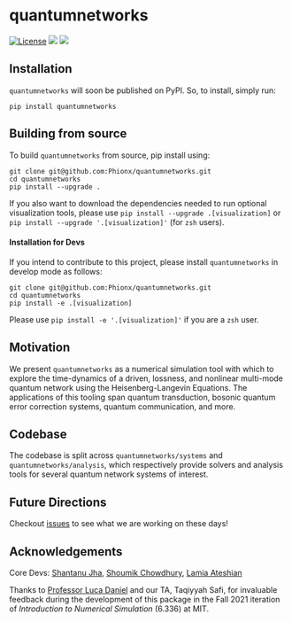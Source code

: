 # quantumnetworks

[![License](https://img.shields.io/github/license/Phionx/quantumnetworks.svg?style=popout-square)](https://opensource.org/licenses/MIT)
[![](https://img.shields.io/github/release/Phionx/quantumnetworks.svg?style=popout-square)](https://github.com/Phionx/quantumnetworks/releases)
[![](https://img.shields.io/pypi/dm/quantumnetworks.svg?style=popout-square)](https://pypi.org/project/quantumnetworks/)
## Installation

`quantumnetworks` will soon be published on PyPI. So, to install, simply run:

```
pip install quantumnetworks
```


## Building from source

To build `quantumnetworks` from source, pip install using:
```
git clone git@github.com:Phionx/quantumnetworks.git
cd quantumnetworks
pip install --upgrade .
```

If you also want to download the dependencies needed to run optional visualization tools, please use `pip install --upgrade .[visualization]` or `pip install --upgrade '.[visualization]'` (for `zsh` users).


#### Installation for Devs

If you intend to contribute to this project, please install `quantumnetworks` in develop mode as follows:
```
git clone git@github.com:Phionx/quantumnetworks.git
cd quantumnetworks
pip install -e .[visualization]
```
Please use `pip install -e '.[visualization]'` if you are a `zsh` user.

## Motivation

We present `quantumnetworks` as a numerical simulation tool with which to explore the time-dynamics of a driven, lossness, and nonlinear multi-mode quantum network using the Heisenberg-Langevin Equations. The applications of this tooling span quantum transduction, bosonic quantum error correction systems, quantum communication, and more. 

## Codebase

The codebase is split across `quantumnetworks/systems` and `quantumnetworks/analysis`, which respectively provide solvers and analysis tools for several quantum network systems of interest. 

## Future Directions

Checkout [issues](https://github.com/Phionx/quantumnetworks/issues) to see what we are working on these days!

## Acknowledgements 

Core Devs: [Shantanu Jha](https://github.com/Phionx), [Shoumik Chowdhury](https://github.com/shoumikdc), [Lamia Ateshian ](https://github.com/ateshian)

Thanks to [Professor Luca Daniel](https://www.mit.edu/~dluca/) and our TA, Taqiyyah Safi, for invaluable feedback during the development of this package in the Fall 2021 iteration of *Introduction to Numerical Simulation* (6.336) at MIT.

<!-- ## Reference -->

